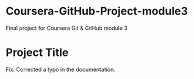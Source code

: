 # Coursera-GitHub-Project-module3
Final project for Coursera Git &amp; GitHub module 3

# Project Title
Fix: Corrected a typo in the documentation.
